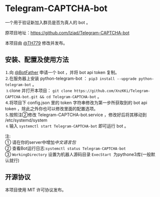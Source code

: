 # Telegram-CAPTCHA-bot

一个用于验证新加入群员是否为真人的 bot 。

原项目地址：https://github.com/lziad/Telegram-CAPTCHA-bot

本项目由 [@TH779](https://t.me/TH779) 修改并发布。

## 安装、配置及使用方法

⒈向 [@BotFather](https://t.me/BotFather) 申请一个 bot ，并将 bot api token 复制。
</br>⒉在服务器上安装 python-telegram-bot ： `pip3 install --upgrade python-telegram-bot` 。
</br>⒊clone 并打开本项目： `git clone https://github.com/XnzKKi/Telegram-CAPTCHA-bot.git && cd Telegram-CAPTCHA-bot` 。
</br>⒋将项目下 config.json 里的 token 字符串修改为第一步所获取到的 bot api token ，除此之外你也可以修改里面的配置选项。
</br>⒌按照注②修改 Telegram-CAPTCHA-bot.service ，修改好后将其移动到 /etc/systemd/system 
</br>⒍输入 `systemctl start Telegram-CAPTCHA-bot` 即可运行 bot 。

注:
   </br>① 请在你的server中增加*中文语言包*
   </br>② 查看Bot运行日志:`systemctl status Telegram-CAPTCHA-bot`
   </br>③ `WorkingDirectory` 设置为机器人源码目录 `ExecStart `为pythone3库(一般默认就行)
   
## 开源协议

本项目使用 MIT 许可协议发布。
